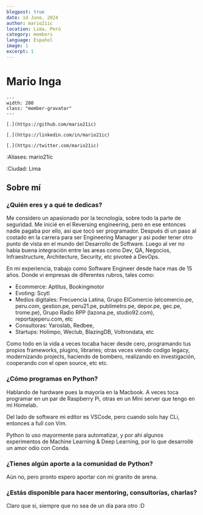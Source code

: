 ```yaml
---
blogpost: true
date: 14 June, 2024
author: mario21ic
location: Lima, Perú
category: members
language: Español
image: 1
excerpt: 1
---
```


# Mario Inga

```{gravatar} mario21ic+pythonpe@gmail.com
---
width: 200
class: "member-gravatar"
---
```

```{rst-class} i-icon social-media github
[.](https://github.com/mario21ic)
```
```{rst-class} i-icon social-media linkedin
[.](https://linkedin.com/in/mario21ic)
```
```{rst-class} i-icon social-media x-twitter
[.](https://twitter.com/mario21ic)
```

:Aliases: mario21ic

:Ciudad: Lima

## Sobre mí

### ¿Quién eres y a qué te dedicas?

Me considero un apasionado por la tecnología, sobre todo la parte de seguridad. Me inicié en el Reversing engineering, pero en ese entonces nadie pagaba por ello, asi que tocó ser programador. Después di un paso al costado en la carrera para ser Engineering Manager y asi poder tener otro punto de vista en el mundo del Desarrollo de Software.
Luego al ver no habia buena integración entre las areas como Dev, QA, Negocios, Infraestructure, Architecture, Security, etc pivoteé a DevOps.

En mi experiencia, trabajo como Software Engineer desde hace mas de 15 años. Donde vi empresas de diferentes rubros, tales como:
- Ecommerce: Aptitus, Bookingmotor
- Evoting: Scytl
- Medios digitales: Frecuencia Latina, Grupo ElComercio (elcomercio.pe, peru.com, gestion.pe, peru21.pe, publimetro.pe, depor.pe, gec.pe, trome.pe), Grupo Radio RPP (lazona.pe, studio92.com), reportajeperu.com, etc
- Consultoras: Yaroslab, Redbee, 
- Startups: Holimpo, Weclub, BlazingDB, Voltrondata, etc

Como todo en la vida a veces tocaba hacer desde cero, programando tus propios frameworks, plugins, libraries; otras veces viendo codigo legacy, modernizando projects, haciendo de bombero, realizando en investigación, cooperando con el open source, etc etc.


### ¿Cómo programas en Python?

Hablando de hardware pues la mayoría en la Macbook. A veces toca programar en un par de Raspberry Pi, otras en un Mini server que tengo en mi Homelab.

Del lado de software mi editor es VSCode, pero cuando solo hay CLi, entonces a full con Vim.

Python lo uso mayormente para automatizar, y por ahi algunos experimentos de Machine Learning & Deep Learning, por lo que desarrollé un amor odio con Conda.

### ¿Tienes algún aporte a la comunidad de Python?

Aún no, pero pronto espero aportar con mi granito de arena.

### ¿Estás disponible para hacer mentoring, consultorías, charlas?

Claro que si, siempre que no sea de un día para otro :D
